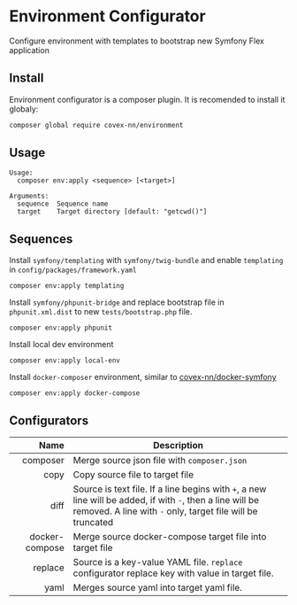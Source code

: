 # Environment Configurator

Configure environment with templates to bootstrap new Symfony Flex application

## Install

Environment configurator is a composer plugin. It is recomended to install it globaly:

```bash
composer global require covex-nn/environment
```

## Usage

```
Usage:
  composer env:apply <sequence> [<target>]

Arguments:
  sequence  Sequence name
  target    Target directory [default: "getcwd()"]
```

## Sequences

Install `symfony/templating` with `symfony/twig-bundle` and enable `templating` in `config/packages/framework.yaml`

    composer env:apply templating

Install `symfony/phpunit-bridge` and replace bootstrap file in `phpunit.xml.dist` to new `tests/bootstrap.php` file.

    composer env:apply phpunit

Install local dev environment

    composer env:apply local-env

Install `docker-composer` environment, similar to [covex-nn/docker-symfony](https://github.com/covex-nn/docker-workflow-symfony)

    composer env:apply docker-compose

## Configurators

| Name | Description |
|------:|------------|
| composer | Merge source json file with `composer.json` |
| copy   | Copy source file to target file |
| diff | Source is text file. If a line begins with `+`, a new line will be added, if with `-`, then a line will be removed. A line with `-` only, target file will be truncated |
| docker-compose | Merge source docker-compose target file into target file | 
| replace | Source is a key-value YAML file. `replace` configurator replace key with value in target file. |
| yaml | Merges source yaml into target yaml file. |
